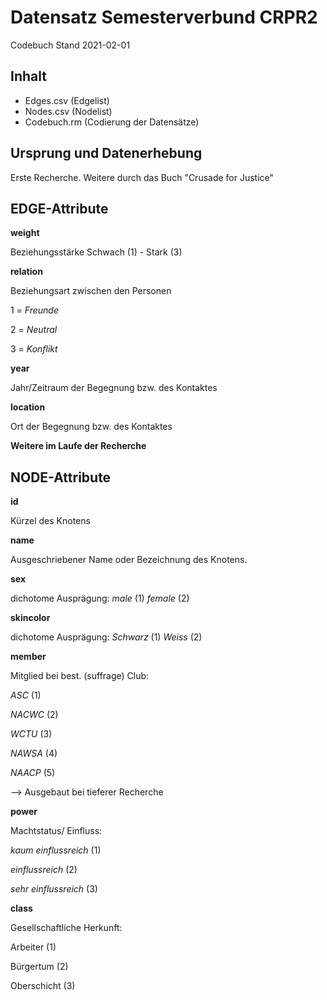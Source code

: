 # Datensatz Semesterverbund CRPR2 #
Codebuch Stand 2021-02-01  

## Inhalt
- Edges.csv (Edgelist)
- Nodes.csv (Nodelist)
- Codebuch.rm (Codierung der Datensätze)

## Ursprung und Datenerhebung
Erste Recherche. Weitere durch das Buch "Crusade for Justice"

## EDGE-Attribute

**weight**

Beziehungsstärke
Schwach (1) - Stark (3)

**relation**

Beziehungsart zwischen den Personen

1 = *Freunde*

2 = *Neutral*

3 = *Konflikt*

**year**

Jahr/Zeitraum der Begegnung bzw. des Kontaktes

**location**

Ort der Begegnung bzw. des Kontaktes

**Weitere im Laufe der Recherche**


## NODE-Attribute  
  
**id**

Kürzel des Knotens

**name**

Ausgeschriebener Name oder Bezeichnung des Knotens.

**sex**

dichotome Ausprägung:
*male* (1)
*female* (2)

**skincolor**

dichotome Ausprägung:
*Schwarz* (1)
*Weiss* (2)			

**member**

Mitglied bei best. (suffrage) Club:

*ASC* (1)

*NACWC* (2)

*WCTU* (3)

*NAWSA* (4)

*NAACP* (5)

--> Ausgebaut bei tieferer Recherche							

**power**

Machtstatus/ Einfluss:

*kaum einflussreich* (1)

*einflussreich* (2)

*sehr einflussreich* (3)					
  
**class**

Gesellschaftliche Herkunft: 

Arbeiter (1)

Bürgertum (2)

Oberschicht (3)
